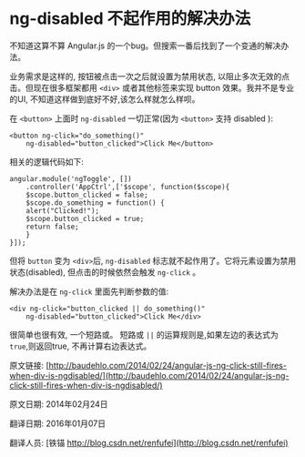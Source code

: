 ng-disabled 不起作用的解决办法
==



不知道这算不算 Angular.js 的一个bug。但搜索一番后找到了一个变通的解决办法。

业务需求是这样的, 按钮被点击一次之后就设置为禁用状态, 以阻止多次无效的点击。但现在很多框架都用 `<div>` 或者其他标签来实现 button 效果。我并不是专业的UI, 不知道这样做到底好不好,该怎么样就怎么样呗。


在 `<button>` 上面时 `ng-disabled` 一切正常(因为 `<button>` 支持 disabled ):


	<button ng-click="do_something()" 
		ng-disabled="button_clicked">Click Me</button>


相关的逻辑代码如下:

	angular.module('ngToggle', [])
	    .controller('AppCtrl',['$scope', function($scope){
	    $scope.button_clicked = false;
	    $scope.do_something = function() {
		alert("Clicked!");
		$scope.button_clicked = true;
		return false;
	    }
	}]);


但将 `button` 变为 `<div>`后, `ng-disabled` 标志就不起作用了。它将元素设置为禁用状态(disabled), 但点击的时候依然会触发 `ng-click` 。


解决办法是在 `ng-click` 里面先判断参数的值:

	<div ng-click="button_clicked || do_something()" 
		ng-disabled="button_clicked">Click Me</div>


很简单也很有效, 一个短路或。 短路或 `||` 的运算规则是,如果左边的表达式为 `true`,则返回true, 不再计算右边表达式。








原文链接: [http://baudehlo.com/2014/02/24/angular-js-ng-click-still-fires-when-div-is-ngdisabled/](http://baudehlo.com/2014/02/24/angular-js-ng-click-still-fires-when-div-is-ngdisabled/)

原文日期: 2014年02月24日

翻译日期: 2016年01月07日

翻译人员: [铁锚 http://blog.csdn.net/renfufei](http://blog.csdn.net/renfufei)
